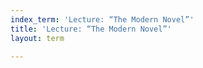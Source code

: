 ```yaml
---
index_term: 'Lecture: “The Modern Novel”'
title: 'Lecture: “The Modern Novel”'
layout: term

---
```

